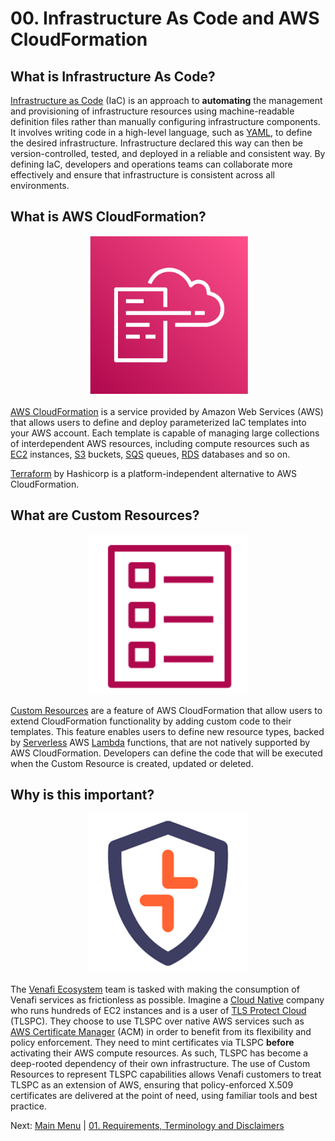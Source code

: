 # 00. Infrastructure As Code and AWS CloudFormation

## What is Infrastructure As Code?

[Infrastructure as Code](https://en.wikipedia.org/wiki/Infrastructure_as_code) (IaC) is an approach to **automating** the management and provisioning of infrastructure resources using machine-readable definition files rather than manually configuring infrastructure components.
It involves writing code in a high-level language, such as [YAML](https://en.wikipedia.org/wiki/YAML), to define the desired infrastructure.
Infrastructure declared this way can then be version-controlled, tested, and deployed in a reliable and consistent way.
By defining IaC, developers and operations teams can collaborate more effectively and ensure that infrastructure is consistent across all environments.

## What is AWS CloudFormation?

<p align="center">
  <img src="../images/cfn.png" height="256" width="256" />
</p>

[AWS CloudFormation](https://aws.amazon.com/cloudformation/) is a service provided by Amazon Web Services (AWS) that allows users to define and deploy parameterized IaC templates into your AWS account.
Each template is capable of managing large collections of interdependent AWS resources, including compute resources such as [EC2](https://aws.amazon.com/ec2) instances, [S3](https://aws.amazon.com/s3) buckets, [SQS](https://aws.amazon.com/sqs) queues, [RDS](https://aws.amazon.com/rds) databases and so on.

[Terraform](https://www.terraform.io/) by Hashicorp is a platform-independent alternative to AWS CloudFormation.

## What are Custom Resources?

<p align="center">
  <img src="../images/iac.png" height="256" width="256" />
</p>

[Custom Resources](https://docs.aws.amazon.com/AWSCloudFormation/latest/UserGuide/template-custom-resources.html) are a feature of AWS CloudFormation that allow users to extend CloudFormation functionality by adding custom code to their templates.
This feature enables users to define new resource types, backed by [Serverless](https://aws.amazon.com/serverless) AWS [Lambda](https://aws.amazon.com/lambda) functions, that are not natively supported by AWS CloudFormation.
Developers can define the code that will be executed when the Custom Resource is created, updated or deleted.

## Why is this important?

<p align="center">
  <img src="../images/tlspc.png" height="256" width="256" />
</p>

The [Venafi Ecosystem](https://marketplace.venafi.com/) team is tasked with making the consumption of Venafi services as frictionless as possible.
Imagine a [Cloud Native](https://en.wikipedia.org/wiki/Cloud-native_computing) company who runs hundreds of EC2 instances and is a user of [TLS Protect Cloud](https://venafi.com/tls-protect/) (TLSPC).
They choose to use TLSPC over native AWS services such as [AWS Certificate Manager](https://aws.amazon.com/certificate-manager/) (ACM) in order to benefit from its flexibility and policy enforcement.
They need to mint certificates via TLSPC **before** activating their AWS compute resources.
As such, TLSPC has become a deep-rooted dependency of their own infrastructure.
The use of Custom Resources to represent TLSPC capabilities allows Venafi customers to treat TLSPC as an extension of AWS, ensuring that policy-enforced X.509 certificates are delivered at the point of need, using familiar tools and best practice.

Next: [Main Menu](../README.md) | [01. Requirements, Terminology and Disclaimers](../01-requirements-terminology-and-disclaimers/README.md)
